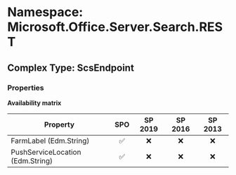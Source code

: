 # Namespace: Microsoft.Office.Server.Search.REST

## Complex Type: ScsEndpoint

### Properties

**Availability matrix**

Property | SPO | SP 2019 | SP 2016 | SP 2013
----------|:---:|:-------:|:-------:|:-------:
FarmLabel (Edm.String) | ✅ | ❌ | ❌ | ❌
PushServiceLocation (Edm.String) | ✅ | ❌ | ❌ | ❌